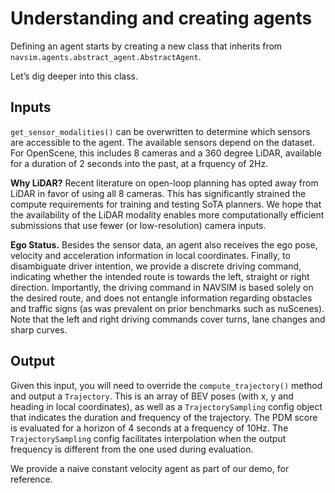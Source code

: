 # Understanding and creating agents

Defining an agent starts by creating a new class that inherits from `navsim.agents.abstract_agent.AbstractAgent`.

Let’s dig deeper into this class.

## Inputs

`get_sensor_modalities()` can be overwritten to determine which sensors are accessible to the agent. The available sensors depend on the dataset. For OpenScene, this includes 8 cameras and a 360 degree LiDAR, available for a duration of 2 seconds into the past, at a frquency of 2Hz.

**Why LiDAR?** Recent literature on open-loop planning has opted away from LiDAR in favor of using all 8 cameras. This has significantly strained the compute requirements for training and testing SoTA planners. We hope that the availability of the LiDAR modality enables more computationally efficient submissions that use fewer (or low-resolution) camera inputs. 

**Ego Status.** Besides the sensor data, an agent also receives the ego pose, velocity and acceleration information in local coordinates. Finally, to disambiguate driver intention, we provide a discrete driving command, indicating whether the intended route is towards the left, straight or right direction. Importantly, the driving command in NAVSIM is based solely on the desired route, and does not entangle information regarding obstacles and traffic signs (as was prevalent on prior benchmarks such as nuScenes). Note that the left and right driving commands cover turns, lane changes and sharp curves.

## Output

Given this input, you will need to override the `compute_trajectory()` method and output a `Trajectory`. This is an array of BEV poses (with x, y and heading in local coordinates), as well as a `TrajectorySampling` config object that indicates the duration and frequency of the trajectory. The PDM score is evaluated for a horizon of 4 seconds at a frequency of 10Hz. The `TrajectorySampling` config facilitates interpolation when the output frequency is different from the one used during evaluation.

We provide a naive constant velocity agent as part of our demo, for reference.
